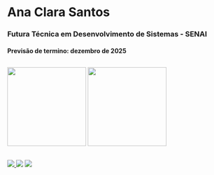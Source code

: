 <h1> Ana Clara Santos </h1> 
<h3> Futura Técnica em Desenvolvimento de Sistemas - SENAI </h3>
<h4> Previsão de termino: dezembro de 2025</h4>

##
<div>
  <img height="180cm" src="https://github-readme-stats.vercel.app/api?username=costaanaclara&theme=shadow_green&show_icons=true"/>
  <img height="180cm" src="https://github-readme-stats.vercel.app/api/top-langs/?username=costaanaclara&theme=shadow_green&layout=compact"/>
</div>

##
<div>
  <a href="mailto:anaclara.santoscosta2409@gmail.com"> <img src="https://img.shields.io/badge/-Gmail-%23333?style=for-the-badge&logo=gmail&logoColor=white" > </a>
  <a href="https://www.linkedin.com/in/anaclarasantoscosta"><img src="https://img.shields.io/badge/-LinkedIn-%230077B5?style=for-the-badge&logo=linkedin&logoColor=white"></a> 
  <a href="https://www.instagram.com/anaclara.ahh/?igsh=MnRvcGM1MWEzN2Qw" target="_blank"><img src="https://img.shields.io/badge/-Instagram-%23E4405F?style=for-the-badge&logo=instagram&logoColor=white" target="_blank"></a>                                                     
</div>
